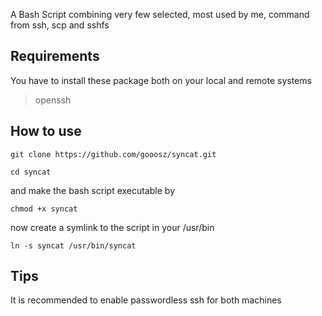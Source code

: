 A Bash Script combining very few selected, most used by me, command from ssh, scp and sshfs

## Requirements

You have to install these package both on your local and remote systems

> openssh

## How to use

```git clone https://github.com/gooosz/syncat.git```

```cd syncat```

and make the bash script executable by

```chmod +x syncat```

now create a symlink to the script in your /usr/bin

```ln -s syncat /usr/bin/syncat```

## Tips

It is recommended to enable passwordless ssh for both machines

